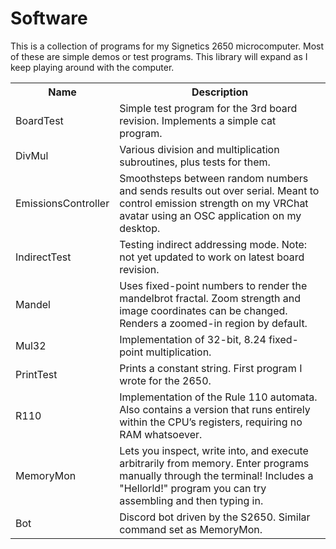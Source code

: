 <h1>Software</h1>
<p>
This is a collection of programs for my Signetics 2650 microcomputer. Most of these are simple demos or test programs. This library will expand as I keep playing around with the computer.
</p>

<table>
	<tr>
		<th>Name</th>
		<th>Description</th>
	</tr>
	<tr>
		<td>BoardTest</td>
		<td>Simple test program for the 3rd board revision. Implements a simple cat program.</td>
	</tr>
	<tr>
		<td>DivMul</td>
		<td>Various division and multiplication subroutines, plus tests for them.</td>
	</tr>
	<tr>
		<td>EmissionsController</td>
		<td>Smoothsteps between random numbers and sends results out over serial. Meant to control emission strength on my VRChat avatar using an OSC application on my desktop.</td>
	</tr>
	<tr>
		<td>IndirectTest</td>
		<td>Testing indirect addressing mode. Note: not yet updated to work on latest board revision.</td>
	</tr>
	<tr>
		<td>Mandel</td>
		<td>Uses fixed-point numbers to render the mandelbrot fractal. Zoom strength and image coordinates can be changed. Renders a zoomed-in region by default.</td>
	</tr>
	<tr>
		<td>Mul32</td>
		<td>Implementation of 32-bit, 8.24 fixed-point multiplication.</td>
	</tr>
	<tr>
		<td>PrintTest</td>
		<td>Prints a constant string. First program I wrote for the 2650.</td>
	</tr>
	<tr>
		<td>R110</td>
		<td>Implementation of the Rule 110 automata. Also contains a version that runs entirely within the CPU’s registers, requiring no RAM whatsoever.</td>
	</tr>
	<tr>
		<td>MemoryMon</td>
		<td>Lets you inspect, write into, and execute arbitrarily from memory. Enter programs manually through the terminal! Includes a "Hellorld!" program you can try assembling and then typing in.</td>
	</tr>
	<tr>
		<td>Bot</td>
		<td>Discord bot driven by the S2650. Similar command set as MemoryMon.</td>
	</tr>
</table>
